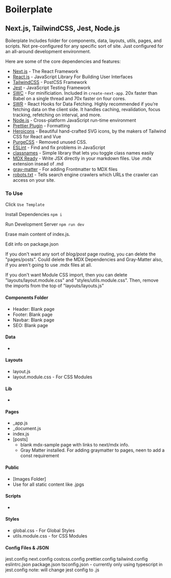 # Boilerplate

## Next.js, TailwindCSS, Jest, Node.js

Boilerplate Includes folder for components, data, layouts, utils, pages, and scripts. Not pre-configured for any specific sort of site. Just configured for an all-around development environment.

Here are some of the core dependencies and features:

- [Next.js](https://nextjs.org/) - The React Framework
- [React.js](https://reactjs.org/) - JavaScript Library For Building User Interfaces
- [TailwindCSS](https://tailwindcss.com/) - PostCSS Framework
- [Jest](https://jestjs.io/) - JavaScript Testing Framework
- [SWC](https://swc.rs/) - For minificiation. Included in `create-next-app`. 20x faster than Babel on a single thread and 70x faster on four cores.
- [SWR](https://swr.vercel.app/) - React Hooks for Data Fetching. Highly recommended if you’re fetching data on the client side. It handles caching, revalidation, focus tracking, refetching on interval, and more.
- [Node.js](https://nodejs.dev/) - Cross-platform JavaScript run-time environment
- [Prettier Plugin](https://prettier.io/) - Formatting
- [Heroicons](https://heroicons.com/) - Beautiful hand-crafted SVG icons, by the makers of Tailwind CSS for React and Vue
- [PurgeCSS](https://purgecss.com/plugins/postcss.html) - Removed unused CSS.
- [ESLint](https://eslint.org/) - Find and fix problems in JavaScript
- [classnames](https://github.com/JedWatson/classnames) - Simple library that lets you toggle class names easily
- [MDX Ready](https://mdxjs.com/) - Write JSX directly in your markdown files. Use .mdx extension insead of .md
- [gray-matter](https://github.com/jonschlinkert/gray-matter) - For adding Frontmatter to MDX files
- [robots.txt](https://developers.google.com/search/docs/advanced/robots/intro) - Tells search engine crawlers which URLs the crawler can access on your site.

### To Use

Click `Use Template`

Install Dependencies `npm i`

Run Development Server `npm run dev`

Erase main content of index.js.

Edit info on package.json

If you don't want any sort of _blog/post_ page routing, you can delete the "pages/posts". Could delete the MDX Dependencies and Gray-Matter also, if you aren't going to use .mdx files at all.

If you don't want Module CSS import, then you can delete "layouts/layout.module.css" and "styles/utils.module.css". Then, remove the imports from the top of "layouts/layouts.js"

#### Components Folder

- Header: Blank page
- Footer: Blank page
- Navbar: Blank page
- SEO: Blank page

#### Data

-

#### Layouts

- layout.js
- layout.module.css - For CSS Modules

#### Lib

-

#### Pages

- \_app.js
- \_document.js
- index.js
- [posts]
  - blank mdx-sample page with links to next/mdx info.
  - Gray Matter installed. For adding graymatter to pages, neen to add a const requirement

#### Public

- [Images Folder]
- Use for all static content like .jpgs

#### Scripts

-

#### Styles

- global.css - For Global Styles
- utils.module.css - for CSS Modules

#### Config Files & JSON

jest.config
next.config
costcss.config
prettier.config
tailwind.config
eslintrc.json
package.json
tsconfig.json - currently only using typescript in jest.config
note: will change jest config to .js
